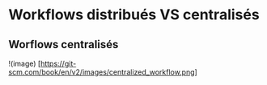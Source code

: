 # Workflows distribués VS centralisés 

## Worflows centralisés

!(image) [https://git-scm.com/book/en/v2/images/centralized_workflow.png]
